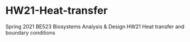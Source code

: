 # HW21-Heat-transfer
Spring 2021 BE523 Biosystems Analysis &amp; Design HW21 Heat transfer and boundary conditions
